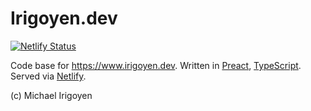 # Irigoyen.dev

[![Netlify Status](https://api.netlify.com/api/v1/badges/1cb70056-7d92-48c2-9289-964c3656f8d0/deploy-status)](https://app.netlify.com/sites/vigilant-edison-b9588d/deploys)

Code base for <https://www.irigoyen.dev>. Written in [Preact](https://preactjs.com/), [TypeScript](https://www.typescriptlang.org/). Served via [Netlify](https://www.netlify.com/).

(c) Michael Irigoyen
